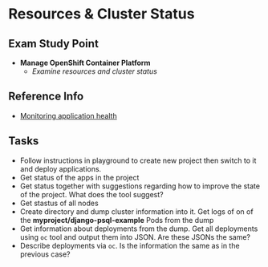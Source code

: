 # Resources & Cluster Status

## Exam Study Point

* **Manage OpenShift Container Platform**
    * _Examine resources and cluster status_

## Reference Info

* [Monitoring application health](https://docs.openshift.com/container-platform/4.2/applications/application-health.html)

## Tasks

* Follow instructions in playground to create new project then switch to it and deploy
    applications.
* Get status of the apps in the project
* Get status together with suggestions regarding how to improve the state of the project.
    What does the tool suggest? 
* Get stastus of all nodes
* Create directory and dump cluster information into it. Get logs of on of the 
    **myproject/django-psql-example** Pods from the dump
* Get information about deployments from the dump. Get all deployments using `oc` tool
    and output them into JSON. Are these JSONs the same?
* Describe deployments via `oc`. Is the information the same as in the previous case?